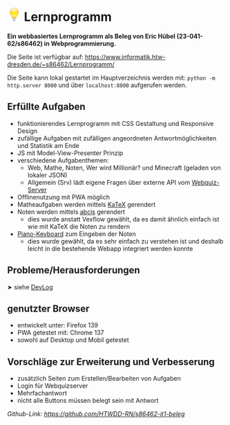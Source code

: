 
# ![Icon](images/icon_32.png)  Lernprogramm
**Ein webbasiertes Lernprogramm als Beleg von Eric Hübel (23-041-62/s86462) in Webprogrammierung.** 

Die Seite ist verfügbar auf: https://www.informatik.htw-dresden.de/~s86462/Lernprogramm/

Die Seite kann lokal gestartet im Hauptverzeichnis werden mit: ```python -m http.server 8000``` und über ```localhost:8000``` aufgerufen werden.

## Erfüllte Aufgaben

- funktionierendes Lernprogramm mit CSS Gestaltung und Responsive Design
- zufällige Aufgaben mit zufälligen angeordneten Antwortmöglichkeiten und Statistik am Ende
- JS mit Model-View-Presenter Prinzip
- verschiedene Aufgabenthemen: 
  - Web, Mathe, Noten, Wer wird Millionär? und Minecraft (geladen von lokaler JSON)
  - Allgemein (Srv) lädt eigene Fragen über externe API vom [Webquiz-Server](https://github.com/swsms/web-quiz-engine)
- Offlinenutzung mit PWA möglich
- Matheaufgaben werden mittels [KaTeX](https://katex.org/) gerendert
- Noten werden mittels [abcjs](https://www.abcjs.net/) gerendert
  - dies wurde anstatt Vexflow gewählt, da es damit ähnlich einfach ist wie mit KaTeX die Noten zu rendern
- [Piano-Keyboard](https://github.com/pncsoares/piano) zum Eingeben der Noten
  - dies wurde gewählt, da es sehr einfach zu verstehen ist und deshalb leicht in die bestehende Webapp integriert werden konnte

## Probleme/Herausforderungen

➤ siehe [DevLog](docs/DevLog.md)

## genutzter Browser

- entwickelt unter: Firefox 139
- PWA getestet mit: Chrome 137
- sowohl auf Desktop und Mobil getestet

## Vorschläge zur Erweiterung und Verbesserung

- zusätzlich Seiten zum Erstellen/Bearbeiten von Aufgaben
- Login für Webquizserver
- Mehrfachantwort
- nicht alle Buttons müssen belegt sein mit Antwort

*Github-Link: https://github.com/HTWDD-RN/s86462-it1-beleg*